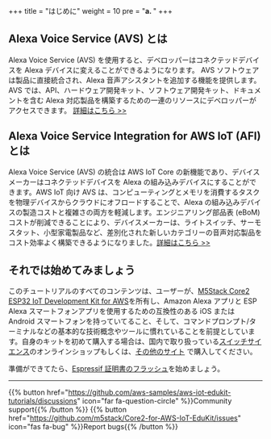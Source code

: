 +++
title = "はじめに"
weight = 10
pre = "<b>a. </b>"
+++

## Alexa Voice Service (AVS) とは
Alexa Voice Service (AVS) を使用すると、デベロッパーはコネクテッドデバイスを Alexa デバイスに変えることができるようになります。 AVS ソフトウェアは製品に直接統合され、Alexa 音声アシスタントを追加する機能を提供します。AVS では、API、ハードウェア開発キット、ソフトウェア開発キット、ドキュメントを含む Alexa 対応製品を構築するための一連のリソースにデベロッパーがアクセスできます。
[詳細はこちら >>](https://developer.amazon.com/en-US/alexa/devices/alexa-built-in)

## Alexa Voice Service Integration for AWS IoT (AFI)とは
Alexa Voice Service (AVS) の統合は AWS IoT Core の新機能であり、デバイスメーカーはコネクテッドデバイスを Alexa の組み込みデバイスにすることができます。AWS IoT 向け AVS は、コンピューティングとメモリを消費するタスクを物理デバイスからクラウドにオフロードすることで、Alexa の組み込みデバイスの製造コストと複雑さの両方を軽減します。エンジニアリング部品表 (eBoM) コストが削減できることにより、デバイスメーカーは、ライトスイッチ、サーモスタット、小型家電製品など、差別化された新しいカテゴリーの音声対応製品をコスト効率よく構築できるようになりました。[詳細はこちら >>](https://docs.aws.amazon.com/iot/latest/developerguide/avs-integration-aws-iot.html)

## それでは始めてみましょう
このチュートリアルのすべてのコンテンツは、ユーザーが、[M5Stack Core2 ESP32 IoT Development Kit for AWS](https://ssci.to/Core2_for_AWS)を所有し、Amazon Alexa アプリと ESP Alexa スマートフォンアプリを使用するための互換性のある iOS または Android スマートフォンを持っていてること、そして、コマンドプロンプト/ターミナルなどの基本的な技術概念やツールに慣れていることを前提としています。自身のキットを初めて購入する場合は、国内で取り扱っている[スイッチサイエンス](https://ssci.to/Core2_for_AWS)のオンラインショップもしくは、[その他のサイト](https://aws.amazon.com/iot/edukit/#Get_started_with_AWS_IoT_EduKit) で購入してください。

準備ができてたら、[Espressif 証明書のフラッシュ](/jp/intro-to-alexa-for-iot/flashing-espressif-certificates.html)を始めましょう。

---
{{% button href="https://github.com/aws-samples/aws-iot-edukit-tutorials/discussions" icon="far fa-question-circle" %}}Community support{{% /button %}} {{% button href="https://github.com/m5stack/Core2-for-AWS-IoT-EduKit/issues" icon="fas fa-bug" %}}Report bugs{{% /button %}}